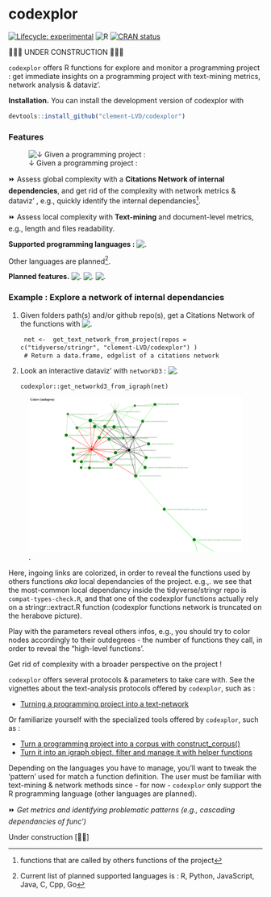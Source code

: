 
# codexplor

<!-- badges: start -->

[![Lifecycle:
experimental](https://img.shields.io/badge/lifecycle-experimental-orange.svg)](https://lifecycle.r-lib.org/articles/stages.html#experimental)
![R](https://img.shields.io/badge/R-black) [![CRAN
status](https://www.r-pkg.org/badges/version/codexplor)](https://CRAN.R-project.org/package=codexplor)
<!-- badges: end -->

🧰🔧🔨 UNDER CONSTRUCTION 🧰🔧🔨

`codexplor` offers R functions for explore and monitor a programming
project : get immediate insights on a programming project with
text-mining metrics, network analysis & dataviz’.

**Installation.** You can install the development version of codexplor
with

``` r
devtools::install_github("clement-LVD/codexplor")
```

### Features

<figure>
<img
src="https://img.shields.io/badge/%7BMethod%7D-bold?style=flat&amp;logoColor=black&amp;logoSize=2&amp;label=Citations%20Network%20of%20internal%20dependencies&amp;labelColor=black&amp;color=green"
alt="↓ Given a programming project :" />
<figcaption aria-hidden="true">↓ Given a programming project
:</figcaption>
</figure>

⏩ Assess global complexity with a **Citations Network of internal
dependencies**, and get rid of the complexity with network metrics &
dataviz’ , e.g., quickly identify the internal dependancies[^1].

⏩ Assess local complexity with **Text-mining** and document-level
metrics, e.g., length and files readability.

**Supported programming languages :**
![.](https://img.shields.io/badge/R-green)

Other languages are planned[^2].

**Planned features.**
![.](https://img.shields.io/badge/%7BMethod%7D-bold?style=flat&logoColor=black&logoSize=2&label=Text-mining%20metrics&labelColor=grey&color=orange)
![.](https://img.shields.io/badge/%7BExport%7D-bold?style=flat&logoColor=black&logoSize=2&label=Reporting&labelColor=grey&color=orange)
![.](https://img.shields.io/badge/%7BExport%7D-bold?style=flat&logoColor=black&logoSize=2&label=Network-advanced&labelColor=grey&color=orange)

### Example : Explore a network of internal dependancies

1.  Given folders path(s) and/or github repo(s), get a Citations Network
    of the functions with
    ![.](https://img.shields.io/badge/%7BMethod%7D-bold?style=flat&logoColor=black&logoSize=2&label=get_text_network_from_project()&labelColor=yellow&color=black)

         net <-  get_text_network_from_project(repos = c("tidyverse/stringr", "clement-LVD/codexplor") )
         # Return a data.frame, edgelist of a citations network

2.  Look an interactive dataviz’ with `networkD3` :
    ![.](https://img.shields.io/badge/%7BDataviz%7D-bold?style=flat&logoColor=black&logoSize=2&label=get_networkd3_from_igraph()&labelColor=yellow&color=black)

        codexplor::get_networkd3_from_igraph(net) 

<figure>
<img src="man/figures/example_net3d_dataviz.png" alt="." />
<figcaption aria-hidden="true">.</figcaption>
</figure>

Here, ingoing links are colorized, in order to reveal the functions used
by others functions *aka* local dependancies of the project. e.g.,. we
see that the most-common local dependancy inside the tidyverse/stringr
repo is `compat-types-check.R`, and that one of the codexplor functions
actually rely on a stringr::extract.R function (codexplor functions
network is truncated on the herabove picture).

Play with the parameters reveal others infos, e.g., you should try to
color nodes accordingly to their outdegrees - the number of functions
they call, in order to reveal the “high-level functions’.

Get rid of complexity with a broader perspective on the project !

`codexplor` offers several protocols & parameters to take care with. See
the vignettes about the text-analysis protocols offered by `codexplor`,
such as :

- [Turning a programming project into a
  text-network](https://clement-lvd.github.io/codexplor/articles/vignette_get_text_network_from_project.html)

Or familiarize yourself with the specialized tools offered by
`codexplor`, such as :

- [Turn a programming project into a corpus with
  construct_corpus()](https://clement-lvd.github.io/codexplor/articles/construct_a_corpus.html)
- [Turn it into an igraph object, filter and manage it with helper
  functions](https://clement-lvd.github.io/codexplor/articles/manage_igraph_object.html)

Depending on the languages you have to manage, you’ll want to tweak the
‘pattern’ used for match a function definition. The user must be
familiar with text-mining & network methods since - for now -
`codexplor` only support the R programming language (other languages are
planned).

<!--
⏩ **4. Get an interactive `networkD3` HTML object**
&#10; 
`get_networkd3_from_igraph()` Return a list of 2 objects : 
&#10;1. a list named `'net3d'` with 2 data.frames, with the data used by `networkD3` (`'nodes'` and `'edges'`)
&#10;2. a networkD3::forceNetwork S3 class object named `'forcenetwork'`, an html interactive network dataviz'
&#10;-->

⏩ *Get metrics and identifying problematic patterns (e.g., cascading
dependancies of func’)*

Under construction \[🔧🔨\]

<!--
> `codexplor` help you to manage and analyze a programming project, giving you tools to figure out the big picture and to find the little wrench in the (net)work. 
&#10;> **Usecases 1.** As a head of a dozens of persons (non-tech) team', I have to dev' actively on the long run. codexplor help me to get the big picture of a large programming project quickly, with instant metrics & insights. Thanks to the network analysis and dataviz', I have deep insights about the project, such as for identifying theoritical vulnerability, for choosing where to start a polishing loop, but also for following a programming project over the long run. 
&#10;> **Usecases 2.** I can show the network or a small part of the network to the dev' and tech' profiles during our meetings or event prez'.
&#10;> **Usecases 3.** codexplor add insights on a particular function, as an help for the dev' when it come back on a project after a while (e.g., list all the local dependancies of a function and the functions that call it as a local dependancy).
&#10;-->
<!-- *Usecases of a quick programming project understanding*. codexplor goal is to *quickly* analyse your developing project, in order to *gain* time of comprehension, made your documentation, dataviz' of your project, etc. The features offered are crafted for coordinate large programming project, made helper func' for new colleagues and/or future you, formally identifying your higher-level func' and/or the most-frequently used as dependancies... and other handy features for priorizing your work by quickly figure out 'where' you have to pay attention. For example, before to change a parameter name in a func', you want to check what are the func' that used the one you want to modify. Same for changing the returned content or the behavior of a func' : you want to check which ones used this func' that you want to modify. You also want to offer an easy way to understand the chaining of your custom func'. -->

[^1]: functions that are called by others functions of the project

[^2]: Current list of planned supported languages is : R, Python,
    JavaScript, Java, C, Cpp, Go
